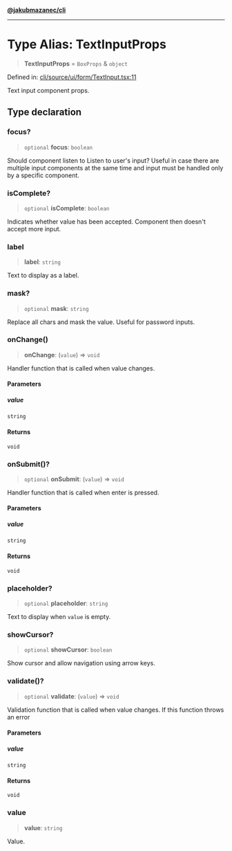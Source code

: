 [**@jakubmazanec/cli**](../README.md)

---

# Type Alias: TextInputProps

> **TextInputProps** = `BoxProps` & `object`

Defined in:
[cli/source/ui/form/TextInput.tsx:11](https://github.com/jakubmazanec/tools/blob/acfa246dbb1035f65efb7fa114167a3cbefca108/packages/cli/source/ui/form/TextInput.tsx#L11)

Text input component props.

## Type declaration

### focus?

> `optional` **focus**: `boolean`

Should component listen to Listen to user's input? Useful in case there are multiple input
components at the same time and input must be handled only by a specific component.

### isComplete?

> `optional` **isComplete**: `boolean`

Indicates whether value has been accepted. Component then doesn't accept more input.

### label

> **label**: `string`

Text to display as a label.

### mask?

> `optional` **mask**: `string`

Replace all chars and mask the value. Useful for password inputs.

### onChange()

> **onChange**: (`value`) => `void`

Handler function that is called when value changes.

#### Parameters

##### value

`string`

#### Returns

`void`

### onSubmit()?

> `optional` **onSubmit**: (`value`) => `void`

Handler function that is called when enter is pressed.

#### Parameters

##### value

`string`

#### Returns

`void`

### placeholder?

> `optional` **placeholder**: `string`

Text to display when `value` is empty.

### showCursor?

> `optional` **showCursor**: `boolean`

Show cursor and allow navigation using arrow keys.

### validate()?

> `optional` **validate**: (`value`) => `void`

Validation function that is called when value changes. If this function throws an error

#### Parameters

##### value

`string`

#### Returns

`void`

### value

> **value**: `string`

Value.
